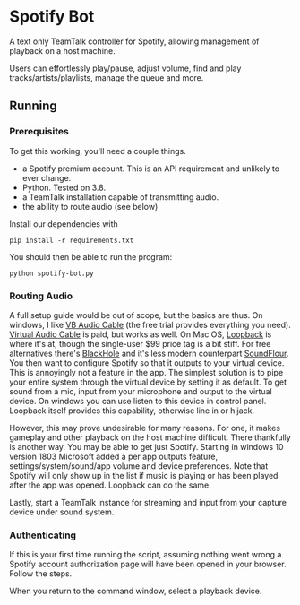 # Spotify Bot

A text only TeamTalk controller for Spotify, allowing management of playback on a host machine.

Users can effortlessly play/pause, adjust volume, find and play tracks/artists/playlists, manage the queue and more.

## Running

### Prerequisites

To get this working, you'll need a couple things.

* a Spotify premium account. This is an API requirement and unlikely to ever change.
* Python. Tested on 3.8.
* a TeamTalk installation capable of transmitting audio.
* the ability to route audio (see below)

Install our dependencies with

```
pip install -r requirements.txt
```

You should then be able to run the program:

```
python spotify-bot.py
```

### Routing Audio

A full setup guide would be out of scope, but the basics are thus.
On windows, I like [VB Audio Cable](https://www.vb-audio.com/Cable/) (the free trial provides everything you need). [Virtual Audio Cable](https://vac.muzychenko.net/en/) is paid, but works as well.
On Mac OS, [Loopback](https://rogueamoeba.com/loopback/) is where it's at, though the single-user $99 price tag is a bit stiff. For free alternatives there's [BlackHole](https://github.com/ExistentialAudio/BlackHole) and it's less modern counterpart [SoundFlour](https://github.com/mattingalls/Soundflower).
You then want to configure Spotify so that it outputs to your virtual device. This is annoyingly not a feature in the app.
The simplest solution is to pipe your entire system through the virtual device by setting it as default. To get sound from a mic, input from your microphone and output to the virtual device. On windows you can use listen to this device in control panel. Loopback itself provides this capability, otherwise line in or hijack.

However, this may prove undesirable for many reasons. For one, it makes gameplay and other playback on the host machine difficult. There thankfully is another way.
You may be able to get just Spotify. Starting in windows 10 version 1803 Microsoft added a per app outputs feature, settings/system/sound/app volume and device preferences.
Note that Spotify will only show up in the list if music is playing or has been played after the app was opened.
Loopback can do the same.

Lastly, start a TeamTalk instance for streaming and input from your capture device under sound system.

### Authenticating

If this is your first time running the script, assuming nothing went wrong a Spotify account authorization page will have been opened in your browser. Follow the steps.

When you return to the command window, select a playback device.
